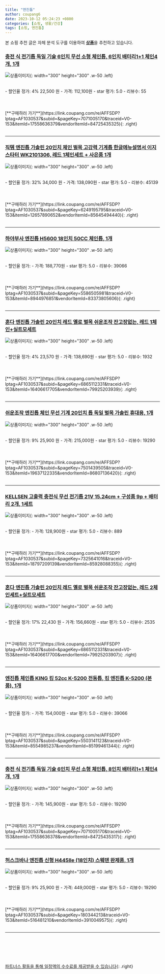 ```yaml
---
title: "엔진톱"
author: coupang6
date: 2023-10-12 05:24:23 +0800
categories: [쇼핑, 생활/건강]
tags: [쇼핑, 엔진톱]
---
```


본 쇼핑 추천 글은 자체 분석 도구를 이용하여 [**상품**](https://link.coupang.com/a/bao1ui)을 추천하고 있습니다.

### [충전 식 전기톱 독일 기술 6인치 무선 소형 체인톱, 6인치 배터리1+1 체인4개, 1개](https://link.coupang.com/re/AFFSDP?lptag=AF1030537&subid=&pageKey=7071005170&traceid=V0-153&itemId=17558636379&vendorItemId=84725435325)

![상품이미지](https://thumbnail6.coupangcdn.com/thumbnails/remote/230x230ex/image/vendor_inventory/f249/6864703c6e40be0bc6eb9afda427e631c9cddb53e1bebe2c715647e447c5.jpg){: width="300" height="300" .w-50 .left}


<br>
- 할인율 정가: 4%  22,500   원
- 가격: 112,100원
- star 평가: 5.0
- 리뷰수: 55
<br>
<br>
<br>
<br>
[**구매하러 가기**](https://link.coupang.com/re/AFFSDP?lptag=AF1030537&subid=&pageKey=7071005170&traceid=V0-153&itemId=17558636379&vendorItemId=84725435325){: .right}
<br>
<br>

---

### [직템 엔진톱 가솔린 20인치 체인 벌목 고강력 기계톱 한글메뉴설명서 이지스타터 WK2101306, 레드 1체인세트 + 사은품 1개](https://link.coupang.com/re/AFFSDP?lptag=AF1030537&subid=&pageKey=6249195795&traceid=V0-153&itemId=12657890652&vendorItemId=85645494440)

![상품이미지](https://thumbnail7.coupangcdn.com/thumbnails/remote/230x230ex/image/vendor_inventory/5ca4/7fa2756fbae8fb4e86631dd714c4e1b0458d717b7efc27534313a9bb21f7.jpg){: width="300" height="300" .w-50 .left}


<br>
- 할인율 정가: 32%  34,000   원
- 가격: 138,090원
- star 평가: 5.0
- 리뷰수: 45139
<br>
<br>
<br>
<br>
[**구매하러 가기**](https://link.coupang.com/re/AFFSDP?lptag=AF1030537&subid=&pageKey=6249195795&traceid=V0-153&itemId=12657890652&vendorItemId=85645494440){: .right}
<br>
<br>

---

### [하야부사 엔진톱 H5600 18인치 50CC 체인톱, 1개](https://link.coupang.com/re/AFFSDP?lptag=AF1030537&subid=&pageKey=5586505981&traceid=V0-153&itemId=8944976851&vendorItemId=83373805606)

![상품이미지](https://thumbnail8.coupangcdn.com/thumbnails/remote/230x230ex/image/vendor_inventory/71f8/db5082e227d1312f57c7eced05a6880771b15fed9667e8be5726a7e2fe05.jpg){: width="300" height="300" .w-50 .left}


<br>
- 할인율 정가: 
- 가격: 188,770원
- star 평가: 5.0
- 리뷰수: 39066
<br>
<br>
<br>
<br>
[**구매하러 가기**](https://link.coupang.com/re/AFFSDP?lptag=AF1030537&subid=&pageKey=5586505981&traceid=V0-153&itemId=8944976851&vendorItemId=83373805606){: .right}
<br>
<br>

---

### [혼다 엔진톱 가솔린 20인치 레드 옐로 벌목 쉬운조작 잔고장없는, 레드 1체인+실트모세트](https://link.coupang.com/re/AFFSDP?lptag=AF1030537&subid=&pageKey=6865112331&traceid=V0-153&itemId=16406617705&vendorItemId=79925203939)

![상품이미지](https://thumbnail6.coupangcdn.com/thumbnails/remote/230x230ex/image/vendor_inventory/c78f/f8701399830601a5e33a539fc621a99b4288f95ef77adf3a95ed3263886f.jpg){: width="300" height="300" .w-50 .left}


<br>
- 할인율 정가: 4%  23,570   원
- 가격: 138,690원
- star 평가: 5.0
- 리뷰수: 1932
<br>
<br>
<br>
<br>
[**구매하러 가기**](https://link.coupang.com/re/AFFSDP?lptag=AF1030537&subid=&pageKey=6865112331&traceid=V0-153&itemId=16406617705&vendorItemId=79925203939){: .right}
<br>
<br>

---

### [쉬운조작 엔진톱 체인 무선 기계 20인치 톱 독일 벌목 가솔린 휴대용, 1개](https://link.coupang.com/re/AFFSDP?lptag=AF1030537&subid=&pageKey=7501439505&traceid=V0-153&itemId=19637122335&vendorItemId=86807136420)

![상품이미지](https://thumbnail6.coupangcdn.com/thumbnails/remote/230x230ex/image/vendor_inventory/1f24/26d45686738ea8f35a17369b73e4e4ea2cf3be315a8ac50d2a8aa303749a.jpg){: width="300" height="300" .w-50 .left}


<br>
- 할인율 정가: 9%  25,900   원
- 가격: 215,000원
- star 평가: 5.0
- 리뷰수: 19290
<br>
<br>
<br>
<br>
[**구매하러 가기**](https://link.coupang.com/re/AFFSDP?lptag=AF1030537&subid=&pageKey=7501439505&traceid=V0-153&itemId=19637122335&vendorItemId=86807136420){: .right}
<br>
<br>

---

### [KELLSEN 고출력 충전식 무선 전기톱 21V 15.24cm + 구성품 9p + 배터리 2개, 1세트](https://link.coupang.com/re/AFFSDP?lptag=AF1030537&subid=&pageKey=7325641016&traceid=V0-153&itemId=18797209139&vendorItemId=85928088355)

![상품이미지](https://thumbnail6.coupangcdn.com/thumbnails/remote/230x230ex/image/retail/images/2023/05/10/16/4/fc3a8f90-e4a5-47c8-bcf3-487142dd3c60.jpg){: width="300" height="300" .w-50 .left}


<br>
- 할인율 정가: 
- 가격: 128,900원
- star 평가: 5.0
- 리뷰수: 889
<br>
<br>
<br>
<br>
[**구매하러 가기**](https://link.coupang.com/re/AFFSDP?lptag=AF1030537&subid=&pageKey=7325641016&traceid=V0-153&itemId=18797209139&vendorItemId=85928088355){: .right}
<br>
<br>

---

### [혼다 엔진톱 가솔린 20인치 레드 옐로 벌목 쉬운조작 잔고장없는, 레드 2체인세트+실트모세트](https://link.coupang.com/re/AFFSDP?lptag=AF1030537&subid=&pageKey=6865112331&traceid=V0-153&itemId=16406617700&vendorItemId=79925203907)

![상품이미지](https://thumbnail10.coupangcdn.com/thumbnails/remote/230x230ex/image/vendor_inventory/d5be/1a0467e1be3a7f071ccf34c2227ec7d943b1a76121ba78da424f852a8922.jpg){: width="300" height="300" .w-50 .left}


<br>
- 할인율 정가: 17%  22,430   원
- 가격: 156,660원
- star 평가: 5.0
- 리뷰수: 2535
<br>
<br>
<br>
<br>
[**구매하러 가기**](https://link.coupang.com/re/AFFSDP?lptag=AF1030537&subid=&pageKey=6865112331&traceid=V0-153&itemId=16406617700&vendorItemId=79925203907){: .right}
<br>
<br>

---

### [엔진톱 체인톱 KING 킹 52cc K-5200 전동톱, 킹 엔진톱 K-5200 (본품), 1개](https://link.coupang.com/re/AFFSDP?lptag=AF1030537&subid=&pageKey=5503141123&traceid=V0-153&itemId=8554985237&vendorItemId=85199461344)

![상품이미지](https://thumbnail9.coupangcdn.com/thumbnails/remote/230x230ex/image/vendor_inventory/403b/fd0c685c425ec24bb70630260359b90bafb56427de86d5759defccb740f4.jpg){: width="300" height="300" .w-50 .left}


<br>
- 할인율 정가: 
- 가격: 154,000원
- star 평가: 5.0
- 리뷰수: 39066
<br>
<br>
<br>
<br>
[**구매하러 가기**](https://link.coupang.com/re/AFFSDP?lptag=AF1030537&subid=&pageKey=5503141123&traceid=V0-153&itemId=8554985237&vendorItemId=85199461344){: .right}
<br>
<br>

---

### [충전 식 전기톱 독일 기술 6인치 무선 소형 체인톱, 8인치 배터리1+1 체인4개, 1개](https://link.coupang.com/re/AFFSDP?lptag=AF1030537&subid=&pageKey=7071005170&traceid=V0-153&itemId=17558636378&vendorItemId=84725435317)

![상품이미지](https://thumbnail7.coupangcdn.com/thumbnails/remote/230x230ex/image/vendor_inventory/3639/261046089bfcca65b6055c6e610312b22560970036779a79d01af9f6b0d4.jpg){: width="300" height="300" .w-50 .left}


<br>
- 할인율 정가: 
- 가격: 145,900원
- star 평가: 5.0
- 리뷰수: 19290
<br>
<br>
<br>
<br>
[**구매하러 가기**](https://link.coupang.com/re/AFFSDP?lptag=AF1030537&subid=&pageKey=7071005170&traceid=V0-153&itemId=17558636378&vendorItemId=84725435317){: .right}
<br>
<br>

---

### [허스크바나 엔진톱 신형 H445IIe (18인치) 스웨덴 완제품, 1개](https://link.coupang.com/re/AFFSDP?lptag=AF1030537&subid=&pageKey=180344213&traceid=V0-153&itemId=516481210&vendorItemId=3910049575)

![상품이미지](https://thumbnail9.coupangcdn.com/thumbnails/remote/230x230ex/image/vendor_inventory/b86f/77b2834ca443a0a09103cddba055bf3cb42a4c6ab57363600c29147a0fb4.jpg){: width="300" height="300" .w-50 .left}


<br>
- 할인율 정가: 9%  25,900   원
- 가격: 449,000원
- star 평가: 5.0
- 리뷰수: 19290
<br>
<br>
<br>
<br>
[**구매하러 가기**](https://link.coupang.com/re/AFFSDP?lptag=AF1030537&subid=&pageKey=180344213&traceid=V0-153&itemId=516481210&vendorItemId=3910049575){: .right}
<br>
<br>

---
<br><br><br><br><br> [파트너스 활동을 통해 일정액의 수수료를 제공받을 수 있습니다](https://link.coupang.com/a/bao1ui){: .right}